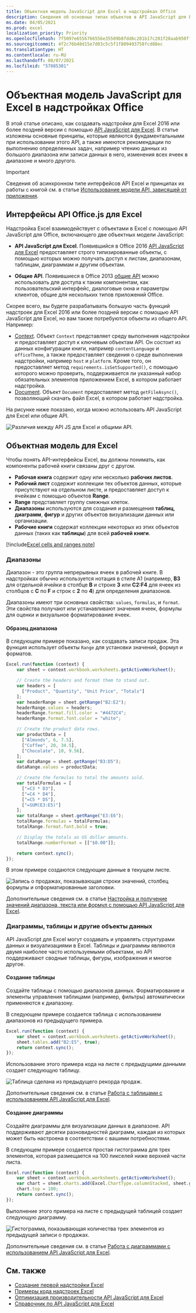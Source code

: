 ```yaml
---
title: Объектная модель JavaScript для Excel в надстройках Office
description: Сведения об основных типах объектов в API JavaScript для Excel и способах их использовании для создания надстроек для Excel.
ms.date: 04/05/2021
ms.prod: excel
localization_priority: Priority
ms.openlocfilehash: 7f5097e6556766556e35509b8fdd6c201b17c201f28aab950ff6493dcbf6056a
ms.sourcegitcommit: 4f2c76b48d15e7d03c5c5f1f809493758fcd88ec
ms.translationtype: HT
ms.contentlocale: ru-RU
ms.lasthandoff: 08/07/2021
ms.locfileid: "57085301"
---
```

# <a name="excel-javascript-object-model-in-office-add-ins"></a>Объектная модель JavaScript для Excel в надстройках Office

В этой статье описано, как создавать надстройки для Excel 2016 или более поздней версии с помощью [API JavaScript для Excel](../reference/overview/excel-add-ins-reference-overview.md). В статье изложены основные принципы, которые являются фундаментальными при использовании этого API, а также имеются рекомендации по выполнению определенных задач, например чтению данных из большого диапазона или записи данных в него, изменения всех ячеек в диапазоне и много другого.

> [!IMPORTANT]
> Сведения об асинхронном типе интерфейсов API Excel и принципах их работы с книгой см. в статье [Использование модели API, зависящей от приложения](../develop/application-specific-api-model.md).  

## <a name="officejs-apis-for-excel"></a>Интерфейсы API Office.js для Excel

Надстройка Excel взаимодействует с объектами в Excel с помощью API JavaScript для Office, включающего две объектных модели JavaScript:

* **API JavaScript для Excel**. Появившийся в Office 2016 [API JavaScript для Excel](../reference/overview/excel-add-ins-reference-overview.md) предоставляет строго типизированные объекты, с помощью которых можно получать доступ к листам, диапазонам, таблицам, диаграммам и другим объектам.

* **Общие API**. Появившиеся в Office 2013 [общие API](/javascript/api/office) можно использовать для доступа к таким компонентам, как пользовательский интерфейс, диалоговые окна и параметры клиентов, общие для нескольких типов приложений Office.

Скорее всего, вы будете разрабатывать большую часть функций надстроек для Excel 2016 или более поздней версии с помощью API JavaScript для Excel, но вам также потребуются объекты из общего API. Например:

* [Context](/javascript/api/office/office.context). Объект `Context` представляет среду выполнения надстройки и предоставляет доступ к ключевым объектам API. Он состоит из данных конфигурации книги, например `contentLanguage` и `officeTheme`, а также предоставляет сведения о среде выполнения надстройки, например `host` и `platform`. Кроме того, он предоставляет метод `requirements.isSetSupported()`, с помощью которого можно проверить, поддерживается ли указанный набор обязательных элементов приложением Excel, в котором работает надстройка.
* [Document](/javascript/api/office/office.document). Объект `Document` предоставляет метод `getFileAsync()`, позволяющий скачать файл Excel, в котором работает надстройка.

На рисунке ниже показано, когда можно использовать API JavaScript для Excel или общие API.

![Различия между API JS для Excel и общими API.](../images/excel-js-api-common-api.png)

## <a name="excel-specific-object-model"></a>Объектная модель для Excel

Чтобы понять API-интерфейсы Excel, вы должны понимать, как компоненты рабочей книги связаны друг с другом.

* **Рабочая книга** содержит одну или несколько **рабочих листов**.
* **Рабочий лист** содержит коллекции тех объектов данных, которые присутствуют на отдельном листе, и предоставляет доступ к ячейкам с помощью объектов **Range**.
* **Range** представляет группу смежных клеток.
* **Диапазоны** используются для создания и размещения **таблиц**, **диаграмм**, **фигур** и других объектов визуализации данных или организации.
* **Рабочие книги** содержат коллекции некоторых из этих объектов данных (таких как **таблицы**) для всей **рабочей книги**.

[!include[Excel cells and ranges note](../includes/note-excel-cells-and-ranges.md)]

### <a name="ranges"></a>Диапазоны

Диапазон - это группа непрерывных ячеек в рабочей книге. В надстройках обычно используется нотация в стиле A1 (например, **B3** для отдельной ячейки в столбце **B** и строке **3** или **C2:F4** для ячеек из столбцов с **C** по **F** и строк с **2** по **4**) для определения диапазонов.

Диапазоны имеют три основных свойства: `values`, `formulas`, и `format`. Эти свойства получают или устанавливают значения ячеек, формулы для оценки и визуальное форматирование ячеек.

#### <a name="range-sample"></a>Образец диапазона

В следующем примере показано, как создавать записи продаж. Эта функция использует объекты `Range` для установки значений, формул и форматов.

```js
Excel.run(function (context) {
    var sheet = context.workbook.worksheets.getActiveWorksheet();

    // Create the headers and format them to stand out.
    var headers = [
      ["Product", "Quantity", "Unit Price", "Totals"]
    ];
    var headerRange = sheet.getRange("B2:E2");
    headerRange.values = headers;
    headerRange.format.fill.color = "#4472C4";
    headerRange.format.font.color = "white";

    // Create the product data rows.
    var productData = [
      ["Almonds", 6, 7.5],
      ["Coffee", 20, 34.5],
      ["Chocolate", 10, 9.56],
    ];
    var dataRange = sheet.getRange("B3:D5");
    dataRange.values = productData;

    // Create the formulas to total the amounts sold.
    var totalFormulas = [
      ["=C3 * D3"],
      ["=C4 * D4"],
      ["=C5 * D5"],
      ["=SUM(E3:E5)"]
    ];
    var totalRange = sheet.getRange("E3:E6");
    totalRange.formulas = totalFormulas;
    totalRange.format.font.bold = true;

    // Display the totals as US dollar amounts.
    totalRange.numberFormat = [["$0.00"]];

    return context.sync();
});
```

В этом примере создаются следующие данные в текущем листе.

![Запись о продажах, показывающая строки значений, столбец формулы и отформатированные заголовки.](../images/excel-overview-range-sample.png)

Дополнительные сведения см. в статье [Настройка и получение значений диапазона, текста или формул с помощью API JavaScript для Excel](excel-add-ins-ranges-set-get-values.md).

### <a name="charts-tables-and-other-data-objects"></a>Диаграммы, таблицы и другие объекты данных

API JavaScript для Excel могут создавать и управлять структурами данных и визуализациями в Excel. Таблицы и диаграммы являются двумя наиболее часто используемыми объектами, но API поддерживают сводные таблицы, фигуры, изображения и многое другое.

#### <a name="creating-a-table"></a>Создание таблицы

Создайте таблицы с помощью диапазонов данных. Форматирование и элементы управления таблицами (например, фильтры) автоматически применяются к диапазону.

В следующем примере создается таблица с использованием диапазонов из предыдущего примера.

```js
Excel.run(function (context) {
    var sheet = context.workbook.worksheets.getActiveWorksheet();
    sheet.tables.add("B2:E5", true);
    return context.sync();
});
```

Использование этого примера кода на листе с предыдущими данными создает следующую таблицу.

![Таблица сделана из предыдущего рекорда продаж.](../images/excel-overview-table-sample.png)

Дополнительные сведения см. в статье [Работа с таблицами с использованием API JavaScript для Excel](excel-add-ins-tables.md).

#### <a name="creating-a-chart"></a>Создание диаграммы

Создайте диаграммы для визуализации данных в диапазоне. API поддерживают десятки разновидностей диаграмм, каждая из которых может быть настроена в соответствии с вашими потребностями.

В следующем примере создается простая гистограмма для трех элементов, которая размещается на 100 пикселей ниже верхней части листа.

```js
Excel.run(function (context) {
    var sheet = context.workbook.worksheets.getActiveWorksheet();
    var chart = sheet.charts.add(Excel.ChartType.columnStacked, sheet.getRange("B3:C5"));
    chart.top = 100;
    return context.sync();
});
```

Выполнение этого примера на листе с предыдущей таблицей создает следующую диаграмму.

![Гистограмма, показывающая количества трех элементов из предыдущей записи о продажах.](../images/excel-overview-chart-sample.png)

Дополнительные сведения см. в статье [Работа с диаграммами с использованием API JavaScript для Excel](excel-add-ins-charts.md).

## <a name="see-also"></a>См. также

* [Создание первой надстройки Excel](../quickstarts/excel-quickstart-jquery.md)
* [Примеры кода надстроек Excel](https://developer.microsoft.com/office/gallery/?filterBy=Samples,Excel)
* [Оптимизация производительности API JavaScript для Excel](../excel/performance.md)
* [Справочник по API JavaScript для Excel](../reference/overview/excel-add-ins-reference-overview.md)

